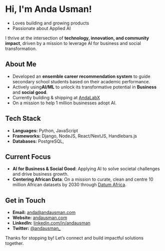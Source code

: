 # Hi, I'm **Anda Usman**!  

- Loves building and growing products
- Passionate about Applied AI

I thrive at the intersection of **technology, innovation, and community impact**, driven by a mission to leverage AI for business and social transformation.  

##  About Me  
 
- Developed an **ensemble career recommendation system** to guide  secondary school students based on their academic performance.  
- Actively using**AI/ML** to unlock its transformative potential in **Business** and **social good**.
- Currently building & shipping at  [AndaLabX](https://andalabx.com)
- On a mission to help 1 million businesses adopt AI.


##  Tech Stack  

- **Languages:** Python, JavaScript
- **Frameworks:** Django, NodeJS, React/NextJS, Handlebars.js
- **Databases:** PostgreSQL,  


##  Current Focus  

- **AI for Business & Social Good**: Applying AI to solve societal challenges and drive business growth. 
- **Centering African Data**: On a mission to curate, clean and centre 10 million African datasets by 2030 through [Datum Africa](https://datum.africa).


##  Get in Touch  

-  **Email:** [anda@andausman.com](mailto:anda@andausman.com)  
-  **Website:** [andausman.com](https://andausman.com)  
-  **LinkedIn:** [linkedin.com/in/andausman](https://linkedin.com/in/anda-usman-ai)  
-  **Twitter:** [@andausman_](https://twitter.com/andausman_)  


Thanks for stopping by! Let’s connect and build impactful solutions together. 
